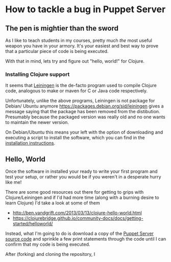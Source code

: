 # How to tackle a bug in Puppet Server

## The pen is mightier than the sword
As I like to teach students in my courses, pretty much *the* most useful weapon
you have in your armory.  It's your easiest and best way to prove that a
particular piece of code is being executed.

With that in mind, lets try and figure out "hello, world!" for Clojure.

### Installing Clojure support
It seems that [Leiningen](http://leiningen.org) is the de-facto program used to compile Clojure code,
analogous to make or maven for C or Java code respectively.

Unfortunately, unlike the above programs, Leiningen is not package for Debian/
Ubuntu anymore https://packages.debian.org/sid/leiningen gives a message saying
that the package has been removed from the distibution.  Presumably because the
packaged version was really old and no one wants to maintain the newer version.

On Debian/Ubuntu this means your left with the option of downloading and 
executing a script to install the software, which you can find in the 
[installation instructions](http://leiningen.org/#install).

## Hello, World
Once the software in installed your ready to write your first program and test
your setup, or rather you would be if you weren't in a desperate hurry like me!

There are some good resources out there for getting to grips with 
Clojure/Leiningen and if I'd had more time (along with a burning desire to 
learn Clojure) I'd take a look at some of them
* http://ben.vandgrift.com/2013/03/13/clojure-hello-world.html
* https://clojurebridge.github.io/community-docs/docs/getting-started/helloworld/

Instead, what I'm going to do is download a copy of the [Puppet Server source code](https://github.com/puppetlabs/puppet-server)
and sprinkle a few print statements through the code until I can confirm that
my code is being executed.

After (forking) and cloning the repository, I 
